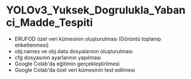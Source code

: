 # YOLOv3_Yuksek_Dogrulukla_Yabanci_Madde_Tespiti

* ERUFOD özel veri kümesinin oluşturulması (Görüntü toplanıp etiketlenmesi)
* obj.names ve obj.data dosyalarının oluşturulması
* cfg dosyasının ayarlarının yapılması
* Google Colab'da eğitimin gerçekleştirilmesi
* Google Colab'da özel veri kümesinin test edilmesi
